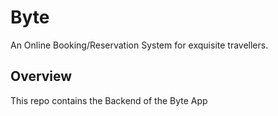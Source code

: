 # Byte

An Online Booking/Reservation System for exquisite travellers.

## Overview

This repo contains the Backend of the Byte App
